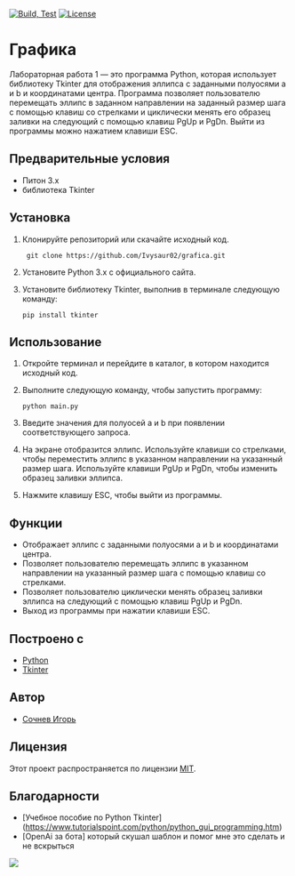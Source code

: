 [![Build, Test](https://github.com/Ivysaur02/grafica/actions/workflows/ci.yml/badge.svg)](https://github.com/Ivysaur02/grafica/actions/workflows/ci.yml)  [![License](https://img.shields.io/badge/license-MIT-blue.svg?style=flat-square)](https://github.com/Ivysaur02/grafica/blob/master/LICENSE)


# Графика

Лабораторная работа 1 — это программа Python, которая использует библиотеку Tkinter для отображения эллипса с заданными полуосями a и b и координатами центра. Программа позволяет пользователю перемещать эллипс в заданном направлении на заданный размер шага с помощью клавиш со стрелками и циклически менять его образец заливки на следующий с помощью клавиш PgUp и PgDn. Выйти из программы можно нажатием клавиши ESC.

## Предварительные условия

- Питон 3.x
- библиотека Tkinter

## Установка

1. Клонируйте репозиторий или скачайте исходный код.
   ```
    git clone https://github.com/Ivysaur02/grafica.git
    ```
2. Установите Python 3.x с официального сайта.
3. Установите библиотеку Tkinter, выполнив в терминале следующую команду:

    ```
    pip install tkinter
    ```

## Использование

1. Откройте терминал и перейдите в каталог, в котором находится исходный код.
2. Выполните следующую команду, чтобы запустить программу:

    ```
    python main.py
    ```

3. Введите значения для полуосей a и b при появлении соответствующего запроса.
4. На экране отобразится эллипс. Используйте клавиши со стрелками, чтобы переместить эллипс в указанном направлении на указанный размер шага. Используйте клавиши PgUp и PgDn, чтобы изменить образец заливки эллипса.
5. Нажмите клавишу ESC, чтобы выйти из программы.

## Функции

- Отображает эллипс с заданными полуосями a и b и координатами центра.
- Позволяет пользователю перемещать эллипс в указанном направлении на указанный размер шага с помощью клавиш со стрелками.
- Позволяет пользователю циклически менять образец заливки эллипса на следующий с помощью клавиш PgUp и PgDn.
- Выход из программы при нажатии клавиши ESC.

## Построено с

- [Python](https://www.python.org/)
- [Tkinter](https://docs.python.org/3/library/tkinter.html)

## Автор

- [Сочнев Игорь](https://github.com/Ivysaur02)

## Лицензия

Этот проект распространяется по лицензии [MIT](D:\Python\grafica\LICENSE).

## Благодарности

- [Учебное пособие по Python Tkinter] (https://www.tutorialspoint.com/python/python_gui_programming.htm)
- [OpenAi за бота] который скушал шаблон и помог мне это сделать и не вскрыться

![](https://github.com/Ivysaur02/grafica/blob/shiza/lab1/docim/sosiska.gif)
